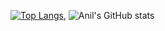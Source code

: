 [![Top Langs](https://github-readme-stats.vercel.app/api/top-langs/?username=benanil&layout=compact)](https://github.com/anuraghazra/github-readme-stats),
![Anil's GitHub stats](https://github-readme-stats.vercel.app/api?username=benanil&show_icons=true&theme=black)
